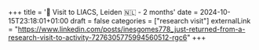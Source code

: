 +++
title = '🛫 Visit to LIACS, Leiden 🇳🇱 - 2 months'
date = 2024-10-15T23:18:01+01:00
draft = false
categories = ["research visit"]
externalLink = "https://www.linkedin.com/posts/inesgomes778_just-returned-from-a-research-visit-to-activity-7276305775994560512-rgc6"
+++
